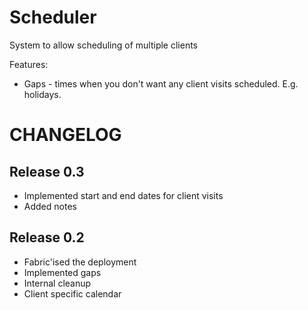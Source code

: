 Scheduler
=========

System to allow scheduling of multiple clients

Features:
* Gaps - times when you don't want any client visits scheduled. E.g. holidays.

CHANGELOG
=========

Release 0.3
-----------
* Implemented start and end dates for client visits
* Added notes

Release 0.2
-----------
* Fabric'ised the deployment
* Implemented gaps
* Internal cleanup
* Client specific calendar

